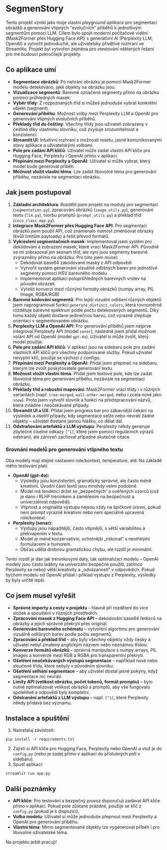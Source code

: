 # SegmenStory

Tento projekt vznikl jako moje vlastní *playground aplikace* pro segmentaci obrázků a generování vtipných "evolučních" příběhů k jednotlivým segmentům pomocí LLM. Cílem bylo spojit moderní počítačové vidění (Mask2Former přes Hugging Face API) s generativní AI (Perplexity LLM, OpenAI) a vytvořit jednoduché, ale uživatelsky přívětivé rozhraní ve Streamlitu. Projekt byl vytvořen zejména pro otestování některých řešení pro mé budoucí pokročilejší projekty.  

## Co aplikace umí

- **Segmentace obrázků**: Po nahrání obrázku je pomocí Mask2Former modelu detekováno, jaké objekty na obrázku jsou.
- **Vizualizace segmentů**: Barevně označené segmenty přímo na obrázku pomocí průhledných masek.
- **Výběr třídy**: Z rozpoznaných tříd si můžeš jednoduše vybrat konkrétní objekt (segment).
- **Generování příběhu**: Možnost volby mezi Perplexity LLM a OpenAI pro generování vtipných evolučních příběhů.
- **Překlady tříd do češtiny**: Všechny třídy jsou uživateli zobrazeny v češtině díky vlastnímu slovníku, což zvyšuje srozumitelnost a konzistenci.
- **Streamlit UI**: Intuitivní rozhraní s možností resetu, jasně komunikovanými stavy aplikace a uživatelskými volbami.
- **Pole pro zadání API klíčů**: Uživatel může zadat vlastní API klíče pro Hugging Face, Perplexity i OpenAI přímo v aplikaci.
- **Přepínání mezi Perplexity a OpenAI**: Uživatel si může vybrat, který model bude generovat příběh.
- **Možnost vložit vlastní téma**: Lze zadat libovolné téma pro generování příběhu, nezávisle na segmentaci obrázku.


## Jak jsem postupoval

1. **Základní architektura**:
Rozdělil jsem projekt na moduly pro segmentaci (`segmentation.py`), zpracování obrázků (`image_utils.py`), generování textu (`llm.py`), tvorbu promptů (`prompt_utils.py`) a překlad tříd (`coco_class_map.py`).
2. **Integrace Mask2Former přes Hugging Face API**:
Pro segmentaci obrázků jsem použil API, což znamenalo nutnost zmenšovat obrázky (kvůli limitům payloadu) a řešit převod formátů.
3. **Vykreslení segmentačních masek**:
Implementoval jsem systém pro dekódování a zobrazení masek, které vrací Mask2Former API. Původně se mi zobrazoval jen seznam tříd, ale nyní jsou segmenty barevně zvýrazněny přímo na obrázku. Pro toto jsem musel:
    - Dekódovat base64 zakódované masky z API odpovědi
    - Vytvořit systém generování vizuálně odlišných barev pro jednotlivé segmenty pomocí HSV barevného modelu
    - Implementovat aplikaci poloprůhledných barevných vrstev na původní obrázek
    - Vyřešit konverzi mezi různými formáty obrázků (numpy array, PIL Image, RGBA/RGB)
4. **Barevné kódování segmentů**:
Pro lepší vizuální odlišení různých objektů jsem naprogramoval funkci `generate_distinct_colors`, která rovnoměrně rozděluje barevné spektrum podle počtu detekovaných segmentů. Díky tomu každý objekt dostane jedinečnou barvu, což výrazně zlepšuje orientaci v segmentovaném obrázku.
5. **Perplexity LLM a OpenAI API**:
Pro generování příběhů jsem nejprve integroval Perplexity API (model `sonar`), následně jsem přidal možnost volání API od OpenAI (model `gpt-4o`). Uživatel si může zvolit, který model použije.
6. **Pole pro zadání API klíčů**:
V aplikaci jsou na sidebaru pole pro zadání vlastních API klíčů pro všechny podporované služby. Pokud uživatel nevyplní klíč, použije se výchozí z configu.
7. **Přepínání mezi Perplexity a OpenAI**:
Přidal jsem přepínač na sidebaru, kterým lze zvolit poskytovatele generování textu.
8. **Možnost vložit vlastní téma**:
Přidal jsem textové pole, kde lze zadat libovolné téma pro generování příběhu, nezávisle na segmentaci obrázku.
9. **Překlady tříd a robustní mapování**:
Mask2Former vrací třídy i v různých variantách (např. `tree-merged`, `wall-other-merged`, nebo i zcela nové jako `snow`). Proto jsem vytvořil slovník a funkci na předzpracování názvů, která zvládne i neočekávané případy.
10. **Streamlit UI a UX**:
Přidal jsem progress bar pro zábavnější čekání na výsledek a ošetřil případy, kdy segmentace selže nebo nevrátí žádné objekty – uživatel dostane jasnou hlášku, co dělat dál.
11. **Odstraňování artefaktů z LLM výstupu**:
Perplexity někdy generuje zbytečné číselné odkazy `[^1]`, které jsem pomocí regulárních výrazů odstranil, ale zároveň zachoval případné skutečné citace.

### Srovnání modelů pro generování vtipného textu

Oba modely mají stejné nastavení role/kontext, temperature, atd. Na základě mého testování platí:

- **OpenAI (gpt-4o):**
    - Výsledky jsou konzistentní, gramaticky správné, ale často méně kreativní. Úvodní části textů jsou mnohdy velmi podobné.
    - Model má tendenci držet se „bezpečných“ a ověřených vzorců (což je dáno i RLHF tréninkem a zaměřením na bezpečnost a univerzálnost odpovědí).
    - Vtipnost a originalita výstupu nejsou vždy na špičkové úrovni, pokud není prompt výrazně kreativní nebo není speciálně upravená role/kontext. 
- **Perplexity (sonar):**
    - Výstupy jsou nápaditější, často vtipnější, s větší variabilitou a překvapením v textu.
    - Model je méně konzervativní, ochotnější „riskovat“ s neotřelými formulacemi a humorem.
    - Občas udělá drobnou gramatickou chybu, ale rozdíl je minimální.

Tento rozdíl je dán jak tréninkovými daty, tak optimalizací modelu – OpenAI modely jsou často laděny na univerzální bezpečné použití, zatímco Perplexity se nebojí větší kreativity a „odvázanosti“ v odpovědích. Pokud bychom modelu od OpenAI přidali i příklad výstupu z Perplexity, výsledky by byly určitě lepší. 

## Co jsem musel vyřešit

- **Správné importy a cesty v projektu** – hlavně při rozdělení do více složek a spouštění v různých prostředích.
- **Zpracování masek z Hugging Face API** – dekódování base64 řetězců na obrázky a jejich správné překrytí přes originál.
- **Generování barevného schématu** – vytvoření algoritmu pro generování vizuálně odlišných barev podle počtu segmentů.
- **Zpracování a překlad tříd** – aby byly všechny objekty vždy česky a uživatel nebyl zmatený anglickým názvem nebo neznámou třídou.
- **Konverze formátů obrázků** – správná manipulace s numpy arrays, PIL Images a konverze mezi RGB a RGBA pro transparentní překrytí.
- **Ošetření neočekávaných výstupů segmentace** – například nové nebo sloučené třídy, které nebyly v původním slovníku.
- **Ošetření selhání segmentace** – aby uživatel dostal jasné pokyny, když segmentace nic nevrátí.
- **Limity API (velikost obrázku, počet tokenů, formát promptu)** – bylo nutné optimalizovat velikost obrázků a promptů, aby vše fungovalo spolehlivě a odpovědi byly kompletní.
- **Odstranění artefaktů z LLM výstupu** – např. `[^1]`, které Perplexity někdy přidává bez významu.


## Instalace a spuštění

1. Nainstaluj závislosti:

```
pip install -r requirements.txt
```

2. Zajisti si API klíče pro Hugging Face, Perplexity nebo OpenAI a vlož je do `config.py` (nebo je zadej přímo v aplikaci do příslušných polí v sidebaru).
3. Spusť aplikaci:

```
streamlit run app.py
```


## Další poznámky

- **API klíče**: Pro testování a bezpečný provoz doporučuji zadávat API klíče přímo v aplikaci. Pokud pole zůstane prázdné, použije se klíč z `config.py` (pokud je k dispozici).
- **Volba modelu**: Uživatel si může jednoduše přepnout mezi Perplexity a OpenAI pro generování příběhu.
- **Vlastní téma**: Mimo segmentované objekty lze vygenerovat příběh i pro libovolné uživatelské téma.


Na projektu ještě pracuji!